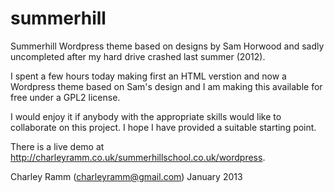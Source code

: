 summerhill
==========

Summerhill Wordpress theme based on designs by Sam Horwood and sadly uncompleted after my hard drive crashed last summer (2012).

I spent a few hours today making first an HTML verstion and now a Wordpress theme based on Sam's design and I am making this available for free under a GPL2 license.

I would enjoy it if anybody with the appropriate skills would like to collaborate on this project. I hope I have provided a suitable starting point. 

There is a live demo at http://charleyramm.co.uk/summerhillschool.co.uk/wordpress. 


Charley Ramm (charleyramm@gmail.com) January 2013
